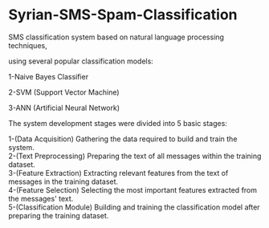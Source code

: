 # Syrian-SMS-Spam-Classification
SMS classification system based on natural language processing techniques,

using several popular classification models:

  1-Naive Bayes Classifier
  
  2-SVM (Support Vector Machine)
  
  3-ANN (Artificial Neural Network)

The system development stages were divided into 5 basic stages:

  1-(Data Acquisition) Gathering the data required to build and train the system.  
  2-(Text Preprocessing) Preparing the text of all messages within the training dataset.  
  3-(Feature Extraction) Extracting relevant features from the text of messages in the training dataset.  
  4-(Feature Selection) Selecting the most important features extracted from the messages' text.  
  5-(Classification Module) Building and training the classification model after preparing the training dataset.
